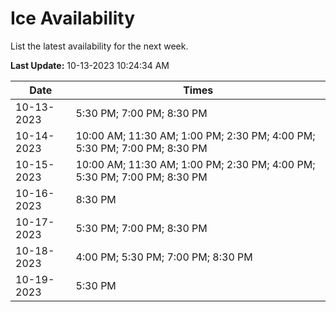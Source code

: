 # Ice Availability

List the latest availability for the next week.

**Last Update:** 10-13-2023 10:24:34 AM

| Date        | Times       |
| ----------- | ----------- |
|10-13-2023|5:30 PM; 7:00 PM; 8:30 PM|
|10-14-2023|10:00 AM; 11:30 AM; 1:00 PM; 2:30 PM; 4:00 PM; 5:30 PM; 7:00 PM; 8:30 PM|
|10-15-2023|10:00 AM; 11:30 AM; 1:00 PM; 2:30 PM; 4:00 PM; 5:30 PM; 7:00 PM; 8:30 PM|
|10-16-2023|8:30 PM|
|10-17-2023|5:30 PM; 7:00 PM; 8:30 PM|
|10-18-2023|4:00 PM; 5:30 PM; 7:00 PM; 8:30 PM|
|10-19-2023|5:30 PM|
